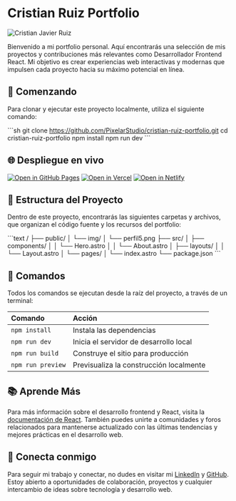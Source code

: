 
# Cristian Ruiz Portfolio

![Cristian Javier Ruiz](../public/img/perfil5.png)

Bienvenido a mi portfolio personal. Aquí encontrarás una selección de mis proyectos y contribuciones más relevantes como Desarrollador Frontend React. Mi objetivo es crear experiencias web interactivas y modernas que impulsen cada proyecto hacia su máximo potencial en línea.

## 🚀 Comenzando

Para clonar y ejecutar este proyecto localmente, utiliza el siguiente comando:

\```sh
git clone https://github.com/PixelarStudio/cristian-ruiz-portfolio.git
cd cristian-ruiz-portfolio
npm install
npm run dev
\```

## 🌐 Despliegue en vivo

[![Open in GitHub Pages](https://github.com/pages/badge.svg)](https://pixelarstudio.github.io/cristian-ruiz-portfolio)
[![Open in Vercel](https://vercel.com/button)](https://cristianruiz-portfolio.vercel.app)
[![Open in Netlify](https://www.netlify.com/img/deploy/button.svg)](https://cristianruiz-portfolio.netlify.app)

## 📂 Estructura del Proyecto

Dentro de este proyecto, encontrarás las siguientes carpetas y archivos, que organizan el código fuente y los recursos del portfolio:

\```text
/
├── public/
│   └── img/
│       └── perfil5.png
├── src/
│   ├── components/
│   │   └── Hero.astro
│   │   └── About.astro
│   ├── layouts/
│   │   └── Layout.astro
│   └── pages/
│       └── index.astro
└── package.json
\```

## 🧰 Comandos

Todos los comandos se ejecutan desde la raíz del proyecto, a través de un terminal:

| Comando           | Acción                                         |
| :---------------- | :--------------------------------------------- |
| `npm install`     | Instala las dependencias                       |
| `npm run dev`     | Inicia el servidor de desarrollo local         |
| `npm run build`   | Construye el sitio para producción             |
| `npm run preview` | Previsualiza la construcción localmente        |

## 📚 Aprende Más

Para más información sobre el desarrollo frontend y React, visita la [documentación de React](https://reactjs.org/docs/getting-started.html). También puedes unirte a comunidades y foros relacionados para mantenerse actualizado con las últimas tendencias y mejores prácticas en el desarrollo web.

## 🤝 Conecta conmigo

Para seguir mi trabajo y conectar, no dudes en visitar mi [LinkedIn](https://www.linkedin.com/in/cj-ruiz/) y [GitHub](https://github.com/PixelarStudio). Estoy abierto a oportunidades de colaboración, proyectos y cualquier intercambio de ideas sobre tecnología y desarrollo web.
